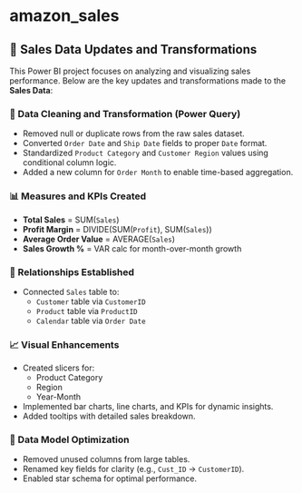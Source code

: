 # amazon_sales
## 🔄 Sales Data Updates and Transformations

This Power BI project focuses on analyzing and visualizing sales performance. Below are the key updates and transformations made to the **Sales Data**:

### 📌 Data Cleaning and Transformation (Power Query)
- Removed null or duplicate rows from the raw sales dataset.
- Converted `Order Date` and `Ship Date` fields to proper `Date` format.
- Standardized `Product Category` and `Customer Region` values using conditional column logic.
- Added a new column for `Order Month` to enable time-based aggregation.

### 📊 Measures and KPIs Created
- **Total Sales** = SUM(`Sales`)
- **Profit Margin** = DIVIDE(SUM(`Profit`), SUM(`Sales`))
- **Average Order Value** = AVERAGE(`Sales`)
- **Sales Growth %** = VAR calc for month-over-month growth

### 🔗 Relationships Established
- Connected `Sales` table to:
  - `Customer` table via `CustomerID`
  - `Product` table via `ProductID`
  - `Calendar` table via `Order Date`

### 📈 Visual Enhancements
- Created slicers for:
  - Product Category
  - Region
  - Year-Month
- Implemented bar charts, line charts, and KPIs for dynamic insights.
- Added tooltips with detailed sales breakdown.

### 📁 Data Model Optimization
- Removed unused columns from large tables.
- Renamed key fields for clarity (e.g., `Cust_ID` → `CustomerID`).
- Enabled star schema for optimal performance.



